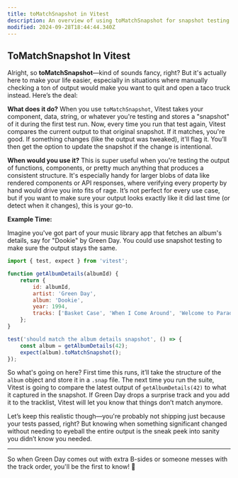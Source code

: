 ```yaml
---
title: toMatchSnapshot in Vitest
description: An overview of using toMatchSnapshot for snapshot testing in Vitest.
modified: 2024-09-28T18:44:44.340Z
---
```


## ToMatchSnapshot In Vitest

Alright, so **toMatchSnapshot**—kind of sounds fancy, right? But it's actually here to make your life easier, especially in situations where manually checking a ton of output would make you want to quit and open a taco truck instead. Here’s the deal:

**What does it do?**
When you use `toMatchSnapshot`, Vitest takes your component, data, string, or whatever you're testing and stores a "snapshot" of it during the first test run. Now, every time you run that test again, Vitest compares the current output to that original snapshot. If it matches, you're good. If something changes (like the output was tweaked), it'll flag it. You’ll then get the option to update the snapshot if the change is intentional.

**When would you use it?**
This is super useful when you're testing the output of functions, components, or pretty much anything that produces a consistent structure. It's especially handy for larger blobs of data like rendered components or API responses, where verifying every property by hand would drive you into fits of rage. It’s not perfect for every use case, but if you want to make sure your output looks exactly like it did last time (or detect when it changes), this is your go-to.

**Example Time:**

Imagine you've got part of your music library app that fetches an album's details, say for "Dookie" by Green Day. You could use snapshot testing to make sure the output stays the same.

```javascript
import { test, expect } from 'vitest';

function getAlbumDetails(albumId) {
	return {
		id: albumId,
		artist: 'Green Day',
		album: 'Dookie',
		year: 1994,
		tracks: ['Basket Case', 'When I Come Around', 'Welcome to Paradise'],
	};
}

test('should match the album details snapshot', () => {
	const album = getAlbumDetails(42);
	expect(album).toMatchSnapshot();
});
```

So what's going on here? First time this runs, it’ll take the structure of the `album` object and store it in a `.snap` file. The next time you run the suite, Vitest is going to compare the latest output of `getAlbumDetails(42)` to what it captured in the snapshot. If Green Day drops a surprise track and you add it to the tracklist, Vitest will let you know that things don’t match anymore.

Let’s keep this realistic though—you're probably not shipping just because your tests passed, right? But knowing when something significant changed without needing to eyeball the entire output is the sneak peek into sanity you didn’t know you needed.

***

So when Green Day comes out with extra B-sides or someone messes with the track order, you'll be the first to know! 👀

```ts
```
